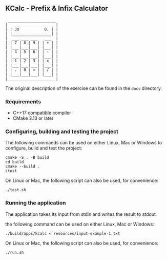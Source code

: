 ## KCalc - Prefix & Infix Calculator

     _____________________
    |  _________________  |
    | | JO           0. | |
    | |_________________| |
    |  ___ ___ ___   ___  |
    | | 7 | 8 | 9 | | + | |
    | |___|___|___| |___| |
    | | 4 | 5 | 6 | | - | |
    | |___|___|___| |___| |
    | | 1 | 2 | 3 | | x | |
    | |___|___|___| |___| |
    | | . | 0 | = | | / | |
    | |___|___|___| |___| |
    |_____________________|

The original description of the exercise can be found in the `docs` directory.

### Requirements

 - C++17 compatible compiler
 - CMake 3.13 or later

### Configuring, building and testing the project

The following commands can be used on either Linux, Mac or Windows to configure,
build and test the project:

```
cmake -S . -B build
cd build
cmake --build .
ctest
```

On Linux or Mac, the following script can also be used, for convenience:

```
./test.sh
```

### Running the application

The application takes its input from stdin and writes the result to stdout.

the following command can be used on either Linux, Mac or Windows:

```
./build/apps/kcalc < resources/input-example-1.txt
```

On Linux or Mac, the following script can also be used, for convenience:

```
./run.sh
```
